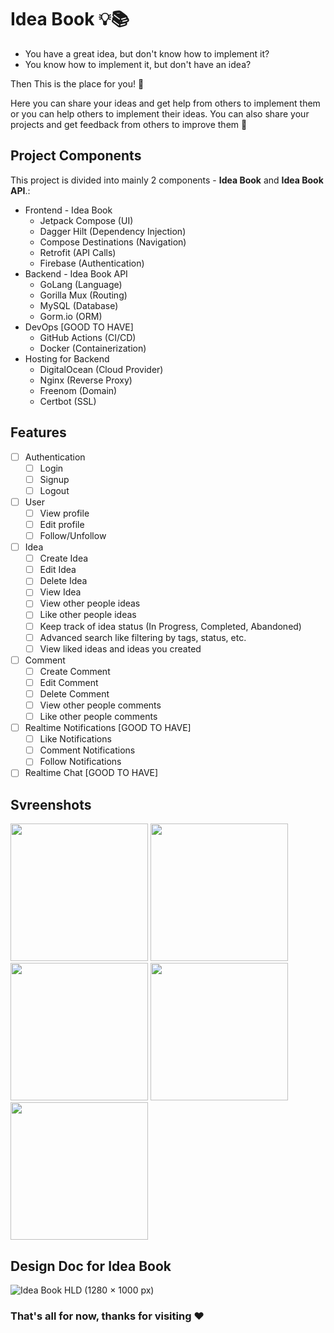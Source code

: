 # Idea Book 💡📚

- You have a great idea, but don't know how to implement it?
- You know how to implement it, but don't have an idea?

Then This is the place for you! 🎉

Here you can share your ideas and get help from others to implement them or you can help others to implement their ideas. You can also share your projects and get feedback from others to improve them 🤝

## Project Components

This project is divided into mainly 2 components - **Idea Book** and **Idea Book API**.:

- Frontend - Idea Book
  - Jetpack Compose (UI)
  - Dagger Hilt (Dependency Injection)
  - Compose Destinations (Navigation)
  - Retrofit (API Calls)
  - Firebase (Authentication)
- Backend - Idea Book API
  - GoLang (Language)
  - Gorilla Mux (Routing)
  - MySQL (Database)
  - Gorm.io (ORM)
- DevOps [GOOD TO HAVE]
  - GitHub Actions (CI/CD)
  - Docker (Containerization)
- Hosting for Backend
  - DigitalOcean (Cloud Provider)
  - Nginx (Reverse Proxy)
  - Freenom (Domain)
  - Certbot (SSL)

## Features

- [ ] Authentication
  - [ ] Login
  - [ ] Signup
  - [ ] Logout
- [ ] User
  - [ ] View profile
  - [ ] Edit profile
  - [ ] Follow/Unfollow
- [ ] Idea
  - [ ] Create Idea
  - [ ] Edit Idea
  - [ ] Delete Idea
  - [ ] View Idea
  - [ ] View other people ideas
  - [ ] Like other people ideas
  - [ ] Keep track of idea status (In Progress, Completed, Abandoned)
  - [ ] Advanced search like filtering by tags, status, etc.
  - [ ] View liked ideas and ideas you created
- [ ] Comment
  - [ ] Create Comment
  - [ ] Edit Comment
  - [ ] Delete Comment
  - [ ] View other people comments
  - [ ] Like other people comments
- [ ] Realtime Notifications [GOOD TO HAVE]
  - [ ] Like Notifications
  - [ ] Comment Notifications
  - [ ] Follow Notifications
- [ ] Realtime Chat [GOOD TO HAVE]

## Svreenshots
<img src="https://user-images.githubusercontent.com/84276404/196000688-c26d2c6d-8672-44cd-84d6-5696c845c27d.jpg" width="220px"/>
<img src="https://user-images.githubusercontent.com/84276404/196000688-c26d2c6d-8672-44cd-84d6-5696c845c27d.jpg" width="220px"/>
<img src="https://user-images.githubusercontent.com/84276404/196000694-b4a46ec6-6ea7-4ee8-a4be-e2d219dc89ad.jpg" width="220px"/>
<img src="https://user-images.githubusercontent.com/84276404/196000698-74c76e20-6fb7-422d-a61d-f0b87a7b129e.jpg" width="220px"/>
<img src="https://user-images.githubusercontent.com/84276404/196000700-9e1cd80e-e1f5-4ca3-91d4-396d27b01c80.jpg" width="220px"/>

## Design Doc for Idea Book
![Idea Book HLD (1280 × 1000 px)](https://user-images.githubusercontent.com/84276404/193843040-16f9d3a8-83cc-4f00-af3e-c7fd5c4a2cf3.png)

### That's all for now, thanks for visiting ♥
